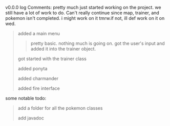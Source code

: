 v0.0.0 log
Comments: pretty much just started working on the project. we still have a lot of work to do. Can't really continue since map, trainer, and pokemon isn't completed. i might work on it tmrw.if not, ill def work on it on wed.
>added a main menu
>>pretty basic. nothing much is going on.
>>got the user's input and added it into the trainer object.
>
>got started with the trainer class
>
>added ponyta
>
>added charmander
>
>added fire interface


some notable todo:
>add a folder for all the pokemon classes
>
>add javadoc


